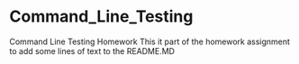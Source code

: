 # Command_Line_Testing
Command Line Testing Homework
This it part of the homework assignment to add some lines of text to the README.MD
